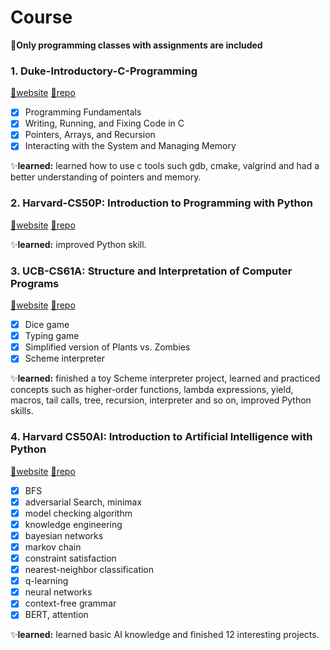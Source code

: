 

# Course
🤍**Only programming classes with assignments are included**

### 1. Duke-Introductory-C-Programming
[🔗website](https://www.coursera.org/specializations/c-programming)               [🔗repo](https://github.com/gogo-100/Duke-Introductory-C-Programming)
- [x] Programming Fundamentals
- [x] Writing, Running, and Fixing Code in C
- [x] Pointers, Arrays, and Recursion
- [x] Interacting with the System and Managing Memory

✨**learned:** learned how to use c tools such gdb, cmake, valgrind and had a better understanding of pointers and memory.

### 2. Harvard-CS50P: Introduction to Programming with Python 
[🔗website](https://cs50.harvard.edu/python/2022/)               [🔗repo](https://github.com/gogo-100/CS50P)

✨**learned:** improved Python skill.

### 3. UCB-CS61A: Structure and Interpretation of Computer Programs
[🔗website](https://inst.eecs.berkeley.edu/~cs61a/fa22/)               [🔗repo](https://github.com/gogo-100/CS61A)
- [x] Dice game
- [x] Typing game
- [x] Simplified version of Plants vs. Zombies
- [x] Scheme interpreter

✨**learned:** finished a toy Scheme interpreter project, learned and practiced concepts such as higher-order functions, lambda expressions, yield, macros, tail calls, tree, recursion, interpreter and so on, improved Python skills.

### 4. Harvard CS50AI: Introduction to Artificial Intelligence with Python
[🔗website](https://cs50.harvard.edu/ai/2024/)               [🔗repo](https://github.com/gogo-100/CS50AI)
- [x] BFS 
- [x] adversarial Search, minimax
- [x] model checking algorithm
- [x] knowledge engineering
- [x] bayesian networks
- [x] markov chain
- [x] constraint satisfaction
- [x] nearest-neighbor classification
- [x] q-learning
- [x] neural networks
- [x] context-free grammar
- [x] BERT, attention

✨**learned:** learned basic AI knowledge and finished 12 interesting projects.
